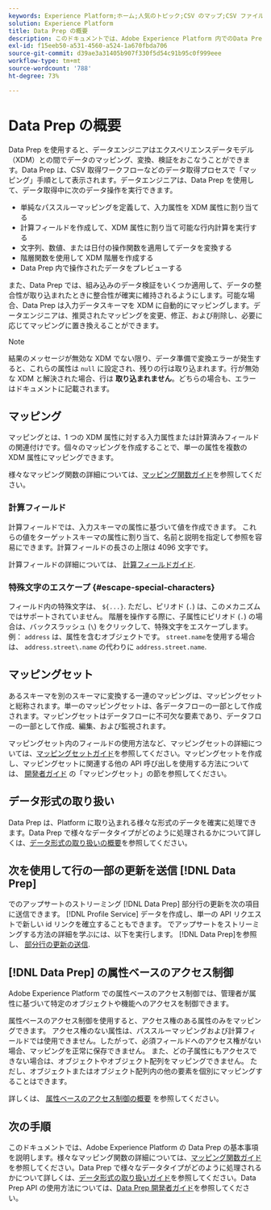 ```yaml
---
keywords: Experience Platform;ホーム;人気のトピック;CSV のマップ;CSV ファイルのマップ;xdm への CSV ファイルのマップ;xdm への CSV のマップ;ui ガイド;マッパー;マッピング;data prep;データ準備;データの準備;
solution: Experience Platform
title: Data Prep の概要
description: このドキュメントでは、Adobe Experience Platform 内でのData Prep について説明します。
exl-id: f15eeb50-a531-4560-a524-1a670fbda706
source-git-commit: d39ae3a31405b907f330f5d54c91b95c0f999eee
workflow-type: tm+mt
source-wordcount: '788'
ht-degree: 73%

---
```



# Data Prep の概要

Data Prep を使用すると、データエンジニアはエクスペリエンスデータモデル（XDM）との間でデータのマッピング、変換、検証をおこなうことができます。Data Prep は、CSV 取得ワークフローなどのデータ取得プロセスで「マッピング」手順として表示されます。データエンジニアは、Data Prep を使用して、データ取得中に次のデータ操作を実行できます。

- 単純なパススルーマッピングを定義して、入力属性を XDM 属性に割り当てる
- 計算フィールドを作成して、XDM 属性に割り当て可能な行内計算を実行する
- 文字列、数値、または日付の操作関数を適用してデータを変換する
- 階層関数を使用して XDM 階層を作成する
- Data Prep 内で操作されたデータをプレビューする

また、Data Prep では、組み込みのデータ検証をいくつか適用して、データの整合性が取り込まれたときに整合性が確実に維持されるようにします。可能な場合、Data Prep は入力データスキーマを XDM に自動的にマッピングします。データエンジニアは、推奨されたマッピングを変更、修正、および削除し、必要に応じてマッピングに置き換えることができます。

>[!NOTE]
>
>結果のメッセージが無効な XDM でない限り、データ準備で変換エラーが発生すると、これらの属性は `null` に設定され、残りの行は取り込まれます。行が無効な XDM と解決された場合、行は **取り込まれません**。どちらの場合も、エラーはドキュメントに記載されます。

## マッピング

マッピングとは、1 つの XDM 属性に対する入力属性または計算済みフィールドの関連付けです。個々のマッピングを作成することで、単一の属性を複数の XDM 属性にマッピングできます。

様々なマッピング関数の詳細については、[マッピング関数ガイド](./functions.md)を参照してください。

### 計算フィールド

計算フィールドでは、入力スキーマの属性に基づいて値を作成できます。 これらの値をターゲットスキーマの属性に割り当て、名前と説明を指定して参照を容易にできます。計算フィールドの長さの上限は 4096 文字です。

計算フィールドの詳細については、 [計算フィールドガイド](./functions.md#calculated-fields).

### 特殊文字のエスケープ {#escape-special-characters}

フィールド内の特殊文字は、 `${...}`. ただし、ピリオド (`.`) は、このメカニズムではサポートされていません。 階層を操作する際に、子属性にピリオド (`.`) の場合は、バックスラッシュ (`\`) をクリックして、特殊文字をエスケープします。 例： `address` は、属性を含むオブジェクトです。 `street.name`を使用する場合は、 `address.street\.name` の代わりに `address.street.name`.

## マッピングセット

あるスキーマを別のスキーマに変換する一連のマッピングは、マッピングセットと総称されます。単一のマッピングセットは、各データフローの一部として作成されます。マッピングセットはデータフローに不可欠な要素であり、データフローの一部として作成、編集、および監視されます。

マッピングセット内のフィールドの使用方法など、マッピングセットの詳細については、[マッピングセットガイド](./mapping-set.md)を参照してください。マッピングセットを作成し、マッピングセットに関連する他の API 呼び出しを使用する方法については、 [開発者ガイド](./api/mapping-set.md) の「マッピングセット」の節を参照してください。

## データ形式の取り扱い

Data Prep は、Platform に取り込まれる様々な形式のデータを確実に処理できます。Data Prep で様々なデータタイプがどのように処理されるかについて詳しくは、[データ形式の取り扱いの概要](./data-handling.md)を参照してください。

## 次を使用して行の一部の更新を送信 [!DNL Data Prep]

でのアップサートのストリーミング [!DNL Data Prep] 部分行の更新を次の項目に送信できます。 [!DNL Profile Service] データを作成し、単一の API リクエストで新しい id リンクを確立することもできます。 でアップサートをストリーミングする方法の詳細を学ぶには、以下を実行します。 [!DNL Data Prep]を参照し、 [部分行の更新の送信](./upserts.md).

## [!DNL Data Prep] の属性ベースのアクセス制御

Adobe Experience Platform での属性ベースのアクセス制御では、管理者が属性に基づいて特定のオブジェクトや機能へのアクセスを制御できます。

属性ベースのアクセス制御を使用すると、アクセス権のある属性のみをマッピングできます。 アクセス権のない属性は、パススルーマッピングおよび計算フィールドでは使用できません。したがって、必須フィールドへのアクセス権がない場合、マッピングを正常に保存できません。 また、どの子属性にもアクセスできない場合は、オブジェクトやオブジェクト配列をマッピングできません。 ただし、オブジェクトまたはオブジェクト配列内の他の要素を個別にマッピングすることはできます。

詳しくは、 [属性ベースのアクセス制御の概要](../access-control/abac/overview.md) を参照してください。

## 次の手順

このドキュメントでは、Adobe Experience Platform の Data Prep の基本事項を説明します。様々なマッピング関数の詳細については、[マッピング関数ガイド](./functions.md)を参照してください。Data Prep で様々なデータタイプがどのように処理されるかについて詳しくは、[データ形式の取り扱いガイド](./data-handling.md#dates)を参照してください。Data Prep API の使用方法については、[Data Prep 開発者ガイド](api/overview.md)を参照してください。
